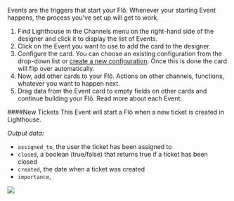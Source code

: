 Events are the triggers that start your Fl&otilde;. Whenever your starting Event happens, the process you've set up will get to work.  

1. Find Lighthouse in the Channels menu on the right-hand side of the designer and click it to display the list of Events.
2. Click on the Event you want to use to add the card to the designer. 
3. Configure the card. You can choose an existing configuration from the drop-down list or [create a new configuration](). Once this is done the card will flip over automatically. 
4. Now, add other cards to your Fl&otilde;. Actions on other channels, functions, whatever you want to happen next. 
5. Drag data from the Event card to empty fields on other cards and continue building your Fl&otilde;. Read more about each Event:

####New Tickets
This Event will start a Fl&otilde; when a new ticket is created in Lighthouse. 

*Output data:*

* `assigned_to`, the user the ticket has been assigned to
* `closed`, a boolean (true/false) that returns true if a ticket has been closed
* `created`, the date when a ticket was created
* `importance`,  

<div>
    <div style="width: 60%; float: left; margin-right: 10px">
    </div>
    <div style="width: 30%, float: left">
		<img src="https://s3.amazonaws.com/azuqua_static/help-center/Channels/lighthouse/lighthouse-event-1.png"></img>
    </div>
</div>